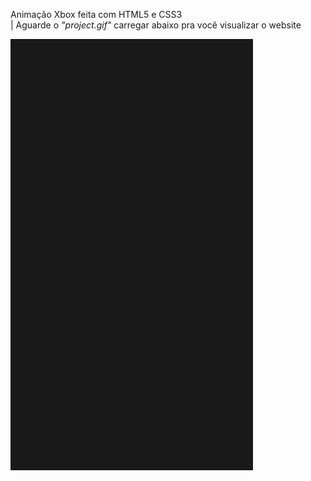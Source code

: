 Animação Xbox feita com HTML5 e CSS3<br>
| Aguarde o <i>"project.gif"</i> carregar abaixo pra você visualizar o website
<p align="flex-start">
  <img width="388px" height="690px" src="project.gif">
</p>
